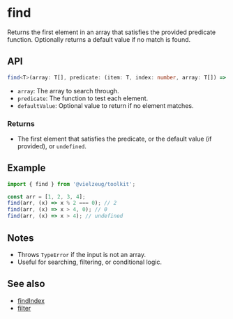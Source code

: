 # find

Returns the first element in an array that satisfies the provided predicate function. Optionally returns a default value if no match is found.

## API

```ts
find<T>(array: T[], predicate: (item: T, index: number, array: T[]) => boolean, defaultValue?: T): T | undefined
```

- `array`: The array to search through.
- `predicate`: The function to test each element.
- `defaultValue`: Optional value to return if no element matches.

### Returns

- The first element that satisfies the predicate, or the default value (if provided), or `undefined`.

## Example

```ts
import { find } from '@vielzeug/toolkit';

const arr = [1, 2, 3, 4];
find(arr, (x) => x % 2 === 0); // 2
find(arr, (x) => x > 4, 0); // 0
find(arr, (x) => x > 4); // undefined
```

## Notes

- Throws `TypeError` if the input is not an array.
- Useful for searching, filtering, or conditional logic.

## See also

- [findIndex](./findIndex.md)
- [filter](./filter.md)
